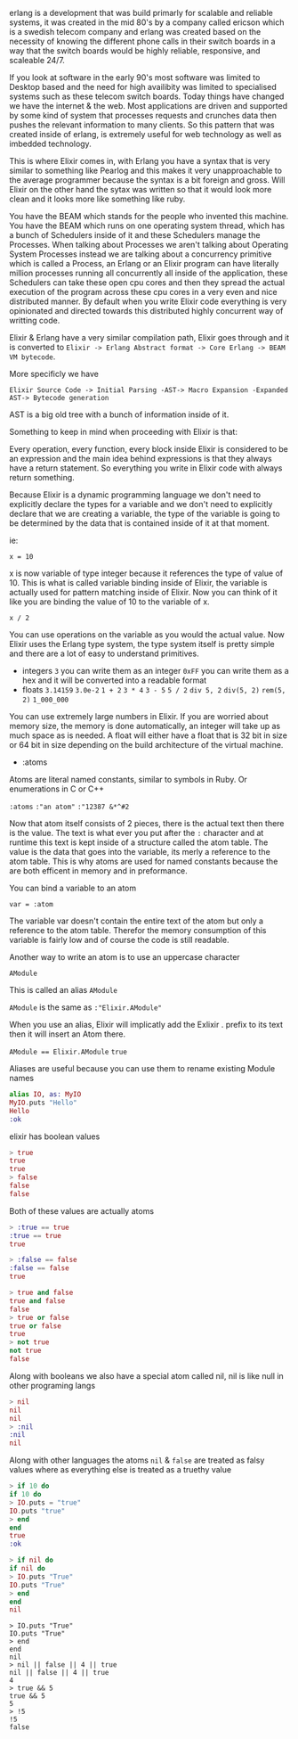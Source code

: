 erlang is a development that was build primarly for scalable and reliable systems, it was created in the mid 80's by a company called ericson which is a swedish telecom company and erlang was created based on the necessity of knowing the different phone calls in their switch boards in a way that the switch boards would be highly reliable, responsive, and scaleable 24/7.

If you look at software in the early 90's most software was limited to Desktop based and the need for high availibity was limited to specialised systems such as these telecom switch boards.
Today things have changed we have the internet & the web. Most applications are driven and supported by some kind of system that processes requests and crunches data then pushes the relevant information to many clients. So this pattern that was created inside of erlang, is extremely useful for web technology as well as imbedded technology.

This is where Elixir comes in, with Erlang you have a syntax that is very similar to something like Pearlog and this makes it very unapproachable to the average programmer because the syntax is a bit foreign and gross. Will Elixir on the other hand the sytax was written so that it would look more clean and it looks more like something like ruby.

You have the BEAM which stands for the people who invented this machine.
You have the BEAM which runs on one operating system thread, which has a bunch of Schedulers inside of it and these Schedulers manage the Processes. When talking about Processes we aren't talking about Operating System Processes instead we are talking about a concurrency primitive which is called a Process, an Erlang or an Elixir program can have literally million processes running all concurrently all inside of the application, these Schedulers can take these open cpu cores and then they spread the actual execution of the program across these cpu cores in a very even and nice distributed manner. By default when you write Elixir code everything is very opinionated and directed towards this distributed highly concurrent way of writting code.

Elixir & Erlang have a very similar compilation path, Elixir goes through and it is converted to `Elixir -> Erlang Abstract format -> Core Erlang -> BEAM VM bytecode`.

More specificly we have

`Elixir Source Code -> Initial Parsing -AST-> Macro Expansion -Expanded AST-> Bytecode generation`

AST is a big old tree with a bunch of information inside of it.

Something to keep in mind when proceeding with Elixir is that:

Every operation, every function, every block inside Elixir is considered to be an expression and the main idea behind expressions is that they always have a return statement.
So everything you write in Elixir code with always return something.

Because Elixir is a dynamic programming language we don't need to explicitly declare the types for a variable and we don't need to explicitly declare that we are creating a variable, the type of the variable is going to be determined by the data that is contained inside of it at that moment.

ie:

`x = 10`

x is now variable of type integer because it references the type of value of 10.
This is what is called variable binding inside of Elixir, the variable is actually used for pattern matching inside of Elixir.
Now you can think of it like you are binding the value of 10 to the variable of x.

`x / 2`

You can use operations on the variable as you would the actual value.
Now Elixir uses the Erlang type system, the type system itself is pretty simple and there are a lot of easy to understand primitives.

- integers
  `3` you can write them as an integer
  `0xFF` you can write them as a hex and it will be converted into a readable format
- floats
  `3.14159`
  `3.0e-2`
  `1 + 2`
  `3 * 4`
  `3 - 5`
  `5 / 2`
  `div 5, 2`
  `div(5, 2)`
  `rem(5, 2)`
  `1_000_000`

You can use extremely large numbers in Elixir.
If you are worried about memory size, the memory is done automatically, an integer will take up as much space as is needed. A float will either have a float that is 32 bit in size or 64 bit in size depending on the build architecture of the virtual machine.

- :atoms

Atoms are literal named constants, similar to symbols in Ruby.
Or enumerations in C or C++

`:atoms`
`:"an atom"`
`:"12387 &*^#2`

Now that atom itself consists of 2 pieces, there is the actual text then there is the value. The text is what ever you put after the `:` character and at runtime this text is kept inside of a structure called the atom table. The value is the data that goes into the variable, its merly a reference to the atom table. This is why atoms are used for named constants because the are both efficent in memory and in preformance.

You can bind a variable to an atom

`var = :atom`

The variable var doesn't contain the entire text of the atom but only a reference to the atom table. Therefor the memory consumption of this variable is fairly low and of course the code is still readable.

Another way to write an atom is to use an uppercase character

`AModule`

This is called an alias `AModule`

`AModule` is the same as `:"Elixir.AModule"`

When you use an alias, Elixir will implicatly add the Exlixir . prefix to its text then it will insert an Atom there.

`AModule == Elixir.AModule`
`true`

Aliases are useful because you can use them to rename existing Module names

```elixir
alias IO, as: MyIO
MyIO.puts "Hello"
Hello
:ok
```

elixir has boolean values

```elixir
> true
true
true
> false
false
false
```

Both of these values are actually atoms

```elixir
> :true == true
:true == true
true
```

```elixir
> :false == false
:false == false
true
```

```elixir
> true and false
true and false
false
> true or false
true or false
true
> not true
not true
false
```

Along with booleans we also have a special atom called nil, nil is like null in other programing langs

```elixir
> nil
nil
nil
> :nil
:nil
nil
```

Along with other languages the atoms `nil` & `false` are treated as falsy values where as everything else is treated as a truethy value

```elixir
> if 10 do
if 10 do
> IO.puts = "true"
IO.puts "true"
> end
end
true
:ok
```

```elixir
> if nil do
if nil do
> IO.puts "True"
IO.puts "True"
> end
end
nil
```

```
> IO.puts "True"
IO.puts "True"
> end
end
nil
> nil || false || 4 || true
nil || false || 4 || true
4
> true && 5
true && 5
5
> !5
!5
false
```
